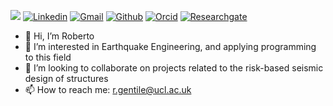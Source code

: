 <!-- Your badges -->

![](https://komarev.com/ghpvc/?username=robgen&style=flat)
[![Linkedin](https://img.shields.io/badge/-Rob-blue?style=flat&logo=Linkedin&logoColor=white)](https://www.linkedin.com/in/roberto-gentile/)
[![Gmail](https://img.shields.io/badge/-Rob-c14438?style=flat&logo=Gmail&logoColor=white)](mailto:r.gentile@ucl.ac.uk)
[![Github](https://img.shields.io/badge/-Rob-black?style=flat&labelColor=black&logo=github&logoColor=white)](https://gitstats.me/robgen)
[![Orcid](https://img.shields.io/badge/-Rob-white?style=flat&labelColor=white&logo=orcid&logoColor=green)](https://orcid.org/0000-0002-7682-4490)
[![Researchgate](https://img.shields.io/badge/-Rob-green?style=flat&labelColor=green&logo=researchgate&logoColor=white)](https://www.researchgate.net/profile/Roberto-Gentile)

<!-- Profile View Count and GitStats -->


- 👋 Hi, I’m Roberto
- 👀 I’m interested in Earthquake Engineering, and applying programming to this field
- 💞️ I’m looking to collaborate on projects related to the risk-based seismic design of structures
- 📫 How to reach me: r.gentile@ucl.ac.uk

<!---
robgen/robgen is a ✨ special ✨ repository because its `README.md` (this file) appears on your GitHub profile.
You can click the Preview link to take a look at your changes.
--->
